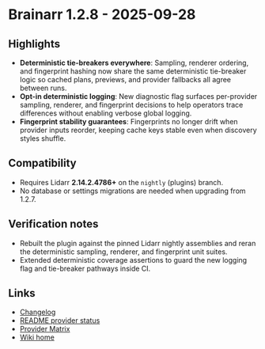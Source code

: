 # Brainarr 1.2.8 - 2025-09-28

## Highlights

- **Deterministic tie-breakers everywhere**: Sampling, renderer ordering, and fingerprint hashing now share the same deterministic tie-breaker logic so cached plans, previews, and provider fallbacks all agree between runs.
- **Opt-in deterministic logging**: New diagnostic flag surfaces per-provider sampling, renderer, and fingerprint decisions to help operators trace differences without enabling verbose global logging.
- **Fingerprint stability guarantees**: Fingerprints no longer drift when provider inputs reorder, keeping cache keys stable even when discovery styles shuffle.

## Compatibility

- Requires Lidarr **2.14.2.4786+** on the `nightly` (plugins) branch.
- No database or settings migrations are needed when upgrading from 1.2.7.

## Verification notes

- Rebuilt the plugin against the pinned Lidarr nightly assemblies and reran the deterministic sampling, renderer, and fingerprint unit suites.
- Extended deterministic coverage assertions to guard the new logging flag and tie-breaker pathways inside CI.

## Links

- [Changelog](../../CHANGELOG.md#128---2025-09-28)
- [README provider status](../../README.md#provider-status)
- [Provider Matrix](../PROVIDER_MATRIX.md)
- [Wiki home](../../wiki-content/Home.md)
